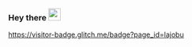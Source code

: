 ### Hey there <img src="https://media.giphy.com/media/hvRJCLFzcasrR4ia7z/giphy.gif" width="25px">

https://visitor-badge.glitch.me/badge?page_id=lajobu


